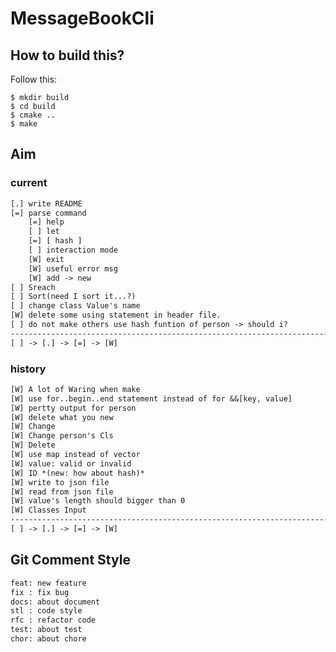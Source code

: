 MessageBookCli
==============

How to build this?
------------------

Follow this:

``` shell
$ mkdir build
$ cd build
$ cmake ..
$ make
```

Aim
---

### current

``` txt
[.] write README
[=] parse command
    [=] help
    [ ] let
    [=] [ hash ]
    [ ] interaction mode
    [W] exit
    [W] useful error msg
    [W] add -> new
[ ] Sreach
[ ] Sort(need I sort it...?)
[ ] change class Value's name
[W] delete some using statement in header file.
[ ] do not make others use hash funtion of person -> should i?
-------------------------------------------------------------------------------
[ ] -> [.] -> [=] -> [W]
```

### history

``` txt
[W] A lot of Waring when make
[W] use for..begin..end statement instead of for &&[key, value]
[W] pertty output for person
[W] delete what you new
[W] Change
[W] Change person's Cls
[W] Delete
[W] use map instead of vector
[W] value: valid or invalid
[W] ID *(new: how about hash)*
[W] write to json file
[W] read from json file
[W] value's length should bigger than 0
[W] Classes Input
-------------------------------------------------------------------------------
[ ] -> [.] -> [=] -> [W]
```

Git Comment Style
-----------------

``` txt
feat: new feature
fix : fix bug
docs: about document
stl : code style
rfc : refactor code
test: about test
chor: about chore
```
